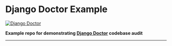 # Django Doctor Example

[![Django Doctor](
https://django.doctor/higher-tier/django-doctor-example/check-models.svg)](https://django.doctor/higher-tier/django-doctor-example)

**Example repo for demonstrating [Django Doctor](https://django.doctor) codebase audit**

---
